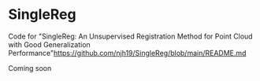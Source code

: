 # SingleReg
Code for "SingleReg: An Unsupervised Registration Method for Point Cloud with Good Generalization Performance"https://github.com/njh19/SingleReg/blob/main/README.md

Coming soon
